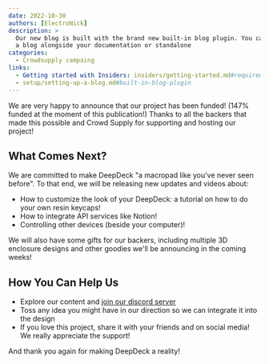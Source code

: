 ```yaml
---
date: 2022-10-30 
authors: [ElectroNick]
description: >
  Our new blog is built with the brand new built-in blog plugin. You can build
  a blog alongside your documentation or standalone
categories:
  - Crowdsupply campaing
links:
  - Getting started with Insiders: insiders/getting-started.md#requirements
  - setup/setting-up-a-blog.md#built-in-blog-plugin
---
```


We are very happy to announce that our project has been funded! (147% funded at the moment of this publication!) Thanks to all the backers that made this possible and Crowd Supply for supporting and hosting our project!

## What Comes Next?

We are committed to make DeepDeck "a macropad like you've never seen before". To that end, we will be releasing new updates and videos about:

- How to customize the look of your DeepDeck: a tutorial on how to do your own resin keycaps!
- How to integrate API services like Notion!
- Controlling other devices (beside your computer)!

We will also have some gifts for our backers, including multiple 3D enclosure designs and other goodies we'll be announcing in the coming weeks!

## How You Can Help Us

- Explore our content and [join our discord server](https://linktr.ee/deepdeck)
- Toss any idea you might have in our direction so we can integrate it into the design
- If you love this project, share it with your friends and on social media! We really appreciate the support!

And thank you again for making DeepDeck a reality!
